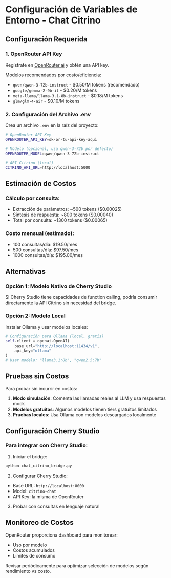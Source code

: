 # Configuración de Variables de Entorno - Chat Citrino

## Configuración Requerida

### 1. OpenRouter API Key
Regístrate en [OpenRouter.ai](https://openrouter.ai) y obtén una API key.

Modelos recomendados por costo/eficiencia:
- `qwen/qwen-3-72b-instruct` - $0.50/M tokens (recomendado)
- `google/gemma-2-9b-it` - $0.20/M tokens
- `meta-llama/llama-3.1-8b-instruct` - $0.18/M tokens
- `glm/glm-4-air` - $0.10/M tokens

### 2. Configuración del Archivo .env
Crea un archivo `.env` en la raíz del proyecto:

```bash
# OpenRouter API Key
OPENROUTER_API_KEY=sk-or-tu-api-key-aqui

# Modelo (opcional, usa qwen-3-72b por defecto)
OPENROUTER_MODEL=qwen/qwen-3-72b-instruct

# API Citrino (local)
CITRINO_API_URL=http://localhost:5000
```

## Estimación de Costos

### Cálculo por consulta:
- Extracción de parámetros: ~500 tokens ($0.00025)
- Síntesis de respuesta: ~800 tokens ($0.00040)
- Total por consulta: ~1300 tokens ($0.00065)

### Costo mensual (estimado):
- 100 consultas/día: $19.50/mes
- 500 consultas/día: $97.50/mes
- 1000 consultas/día: $195.00/mes

## Alternativas

### Opción 1: Modelo Nativo de Cherry Studio
Si Cherry Studio tiene capacidades de function calling, podría consumir directamente la API Citrino sin necesidad del bridge.

### Opción 2: Modelo Local
Instalar Ollama y usar modelos locales:
```python
# Configuración para Ollama (local, gratis)
self.client = openai.OpenAI(
    base_url="http://localhost:11434/v1",
    api_key="ollama"
)
# Usar modelo: "llama3.1:8b", "qwen2.5:7b"
```

## Pruebas sin Costos

Para probar sin incurrir en costos:

1. **Modo simulación**: Comenta las llamadas reales al LLM y usa respuestas mock
2. **Modelos gratuitos**: Algunos modelos tienen tiers gratuitos limitados
3. **Pruebas locales**: Usa Ollama con modelos descargados localmente

## Configuración Cherry Studio

### Para integrar con Cherry Studio:

1. Iniciar el bridge:
```bash
python chat_citrino_bridge.py
```

2. Configurar Cherry Studio:
- Base URL: `http://localhost:8000`
- Model: `citrino-chat`
- API Key: la misma de OpenRouter

3. Probar con consultas en lenguaje natural

## Monitoreo de Costos

OpenRouter proporciona dashboard para monitorear:
- Uso por modelo
- Costos acumulados
- Límites de consumo

Revisar periódicamente para optimizar selección de modelos según rendimiento vs costo.
